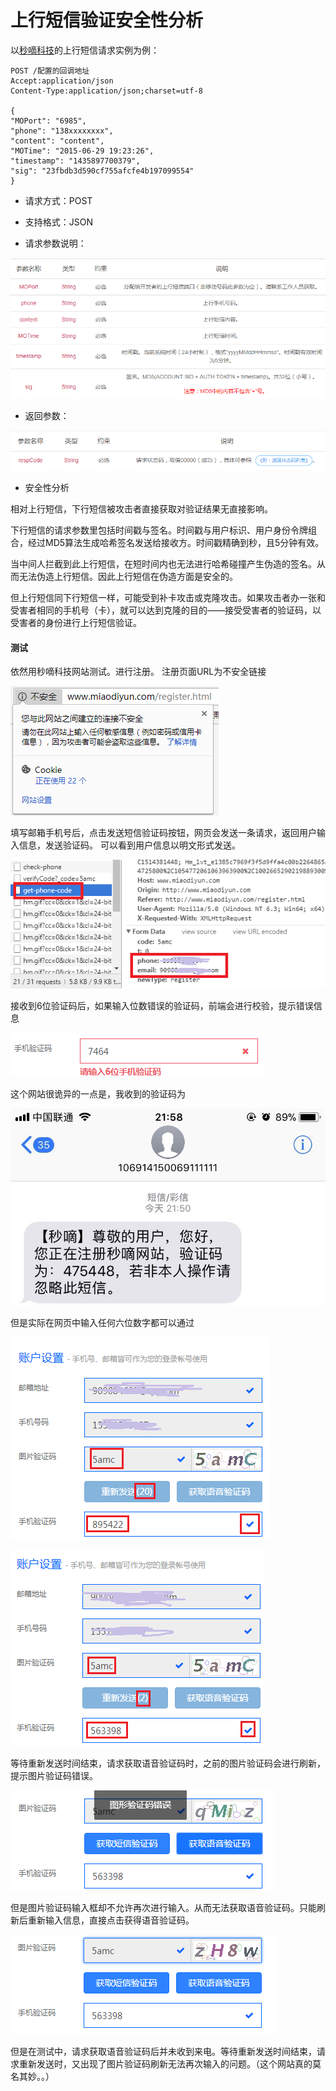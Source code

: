 # 上行短信验证安全性分析 #

以[秒嘀科技](http://www.miaodiyun.com/doc/service_MO.html)的上行短信请求实例为例：

    POST /配置的回调地址
    Accept:application/json
    Content-Type:application/json;charset=utf-8
    
    {
    "MOPort": "6985",
    "phone": "138xxxxxxxx",
    "content": "content",
    "MOTime": "2015-06-29 19:23:26",
    "timestamp": "1435897700379",
    "sig": "23fbdb3d590cf755afcfe4b197099554"
    }

- 请求方式：POST

- 支持格式：JSON

- 请求参数说明：

![](img/parameters.PNG)

- 返回参数：

![](img/return.PNG)


- 安全性分析

相对上行短信，下行短信被攻击者直接获取对验证结果无直接影响。

下行短信的请求参数里包括时间戳与签名。时间戳与用户标识、用户身份令牌组合，经过MD5算法生成哈希签名发送给接收方。时间戳精确到秒，且5分钟有效。

当中间人拦截到此上行短信，在短时间内也无法进行哈希碰撞产生伪造的签名。从而无法伪造上行短信。因此上行短信在伪造方面是安全的。

但上行短信同下行短信一样，可能受到补卡攻击或克隆攻击。如果攻击者办一张和受害者相同的手机号（卡），就可以达到克隆的目的——接受受害者的验证码，以受害者的身份进行上行短信验证。


#### 测试 ####

依然用秒嘀科技网站测试。进行注册。
注册页面URL为不安全链接

![](img/regURL.png)

填写邮箱手机号后，点击发送短信验证码按钮，网页会发送一条请求，返回用户输入信息，发送验证码。
可以看到用户信息以明文形式发送。

![](img/data.png)

接收到6位验证码后，如果输入位数错误的验证码，前端会进行校验，提示错误信息

![](img/6.png)

这个网站很诡异的一点是，我收到的验证码为

![](img/message.jpg)

但是实际在网页中输入任何六位数字都可以通过

![](img/1.PNG)

![](img/2.PNG)

等待重新发送时间结束，请求获取语音验证码时，之前的图片验证码会进行刷新，提示图片验证码错误。

![](img/3.png)

但是图片验证码输入框却不允许再次进行输入。从而无法获取语音验证码。只能刷新后重新输入信息，直接点击获得语音验证码。

![](img/4.PNG)

但是在测试中，请求获取语音验证码后并未收到来电。等待重新发送时间结束，请求重新发送时，又出现了图片验证码刷新无法再次输入的问题。（这个网站真的莫名其妙。。）
